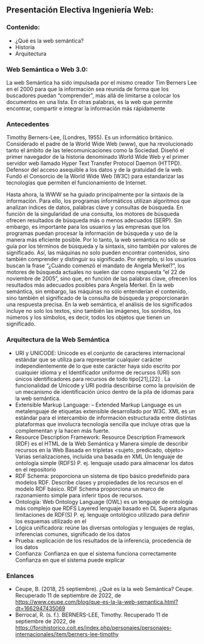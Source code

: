 ## Presentación Electiva Ingeniería Web:
### Contenido:
- ¿Qué es la web semántica?
- Historia
- Arquitectura

### Web Semántica o Web 3.0: 
La web Semántica ha sido impulsada por el mismo creador Tim Berners Lee en el 2000 para que la información sea reunida de forma que los buscadores puedan 
“comprender”, más allá de limitarse a colocar los documentos en una lista. En otras palabras, es la web que permite encontrar, compartir e integrar la información más rápidamente

### Antecedentes
Timothy Berners-Lee, (Londres, 1955). Es un informático británico. Considerado el padre de la World Wide Web (www), que ha revolucionado tanto el ámbito de las telecomunicaciones como la Sociedad. Diseñó el primer navegador de la historia denominado World Wide Web y el primer servidor web llamado Hyper Text Transfer Protocol Daemon (HTTPD). Defensor del acceso asequible a los datos y de la gratuidad de la web. Fundó el Consorcio de la World Wide Web (W3C) para estandarizar las tecnologías que permiten el funcionamiento de Internet.


Hasta ahora, la WWW se ha guiado principalmente por la sintaxis de la información. Para ello, los programas informáticos utilizan algoritmos que analizan índices de datos, palabras clave y consultas de búsqueda. En función de la singularidad de una consulta, los motores de búsqueda ofrecen resultados de búsqueda más o menos adecuados (SERP).
Sin embargo, es importante para los usuarios y las empresas que los programas puedan procesar la información de búsqueda y uso de la manera más eficiente posible. Por lo tanto, la web semántica no sólo se guía por los términos de búsqueda y la sintaxis, sino también por valores de significado. Así, las máquinas no solo pueden encontrar contenidos, sino también comprender y distinguir su significado.
Por ejemplo, si los usuarios buscan la frase “¿Cuándo comenzó el mandato de Angela Merkel?”, los motores de búsqueda actuales no suelen dar como respuesta “el 22 de noviembre de 2005”, sino que, en función de las palabras clave, ofrecen los resultados más adecuados posibles para Angela Merkel.
En la web semántica, sin embargo, las máquinas no sólo entenderían el contenido, sino también el significado de la consulta de búsqueda y proporcionarán una respuesta precisa. En la web semántica, el análisis de los significados incluye no solo los textos, sino también las imágenes, los sonidos, los números y los símbolos, es decir, todos los objetos que tienen un significado.
 
### Arquitectura de la Web Semántica
- URI y UNICODE: Unicode es el conjunto de caracteres internacional estándar que se utiliza para representar cualquier carácter independientemente de lo que este carácter haya sido escrito por cualquier idioma y el Identificador uniforme de recursos (URI) son únicos identificadores para recursos de todo tipo[21],[22] . La funcionalidad de Unicode y URI podría describirse como la provisión de un mecanismo de identificación único dentro de la pila de idiomas para la web semántica.
- Extensible Markup Language: – Extended Markup Language es un metalenguaje de etiquetas extensible desarrollado por W3C. XML es un estándar para el intercambio de información estructurada entre distintas plataformas que involucra tecnología sencilla que incluye otras que la complementan y la hacen más fuerte.
- Resource Description Framework: Resource Description Framework (RDF) es el HTML de la Web Semántica y Manera simple de describir recursos en la Web Basada en tripletas <sujeto, predicado, objeto> Varias serializaciones, incluida una basada en XML Un lenguaje de ontología simple (RDFS) P. ej. lenguaje usado para almacenar los datos en el repositorio
- RDF Schema: proporciona un sistema de tipo básico predefinido para modelos RDF. Describe clases y propiedades de los recursos en el modelo RDF básico. RDF Schema proporciona un marco de razonamiento simple para inferir tipos de recursos.
- Ontología: Web Ontology Language (OWL) es un lenguaje de ontología más complejo que RDFS Layered lenguaje basado en DL Supera algunas limitaciones de RDF(S) P. ej. lenguaje ontológico utilizado para definir los esquemas utilizado en el
- Lógica unificadora: reúne las diversas ontologías y lenguajes de reglas, inferencias comunes, significado de los datos
- Prueba: explicación de los resultados de la inferencia, procedencia de los datos
- Confianza: Confianza en que el sistema funciona correctamente Confianza en que el sistema puede explicar

### Enlances

- Ceupe, B. (2018, 25 septiembre). ¿Qué es la la web Semántica? Ceupe. Recuperado 11 de septiembre de 2022, de https://www.ceupe.com/blog/que-es-la-la-web-semantica.html?dt=1662947435069
- Berrocal, R. (s. f.). BERNERS-LEE, Timothy. Recuperado 11 de septiembre de 2022, de https://forohistorico.coit.es/index.php/personajes/personajes-internacionales/item/berners-lee-timothy
